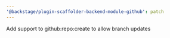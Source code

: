 ```yaml
---
'@backstage/plugin-scaffolder-backend-module-github': patch
---
```


Add support to github:repo:create to allow branch updates

